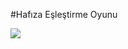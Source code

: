 #Hafıza Eşleştirme Oyunu

[![](http://img.youtube.com/vi/dQjb8yx4WTE/0.jpg)](http://www.youtube.com/watch?v=dQjb8yx4WTE)
